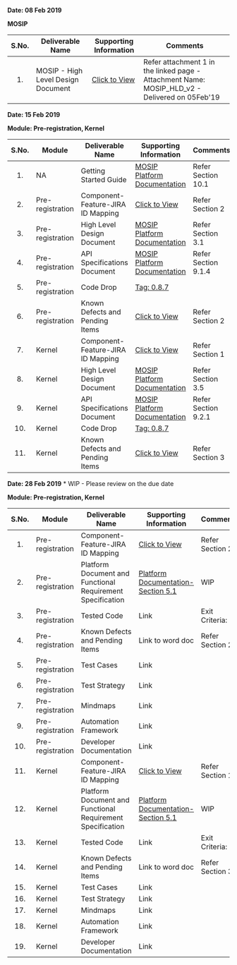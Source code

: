 **Date: 08 Feb 2019** 

**MOSIP**

|**S.No.**| **Deliverable Name**| **Supporting Information**|**Comments**|
|:------:|-----|---|---|
|1.|MOSIP - High Level Design Document|[Click to View](https://github.com/mosip/mosip/wiki/TechnoForte-Deliverables---Attachments)|Refer attachment 1 in the linked page - Attachment Name: MOSIP_HLD_v2 - Delivered on 05Feb'19|


**Date: 15 Feb 2019**

**Module: Pre-registration, Kernel**

|**S.No.**|**Module**|**Deliverable Name**| **Supporting Information**|**Comments**|
|:------:|-----|---|---|---|
|1.|NA|Getting Started Guide|[MOSIP Platform Documentation](https://github.com/mosip/mosip/wiki/Platform-Documentation)|Refer Section 10.1|
|2.|Pre-registration|Component-Feature-JIRA ID Mapping|[Click to View](https://github.com/mosip/mosip/wiki/Component-x-Feature-x-JIRA-ID-Mapping)|Refer Section 2|
|3.|Pre-registration|High Level Design Document|[MOSIP Platform Documentation](https://github.com/mosip/mosip/wiki/Platform-Documentation)|Refer Section 3.1|
|4.|Pre-registration|API Specifications Document|[MOSIP Platform Documentation](https://github.com/mosip/mosip/wiki/Platform-Documentation)|Refer Section 9.1.4|
|5.|Pre-registration|Code Drop|[Tag: 0.8.7](https://github.com/mosip/mosip/releases/tag/0.8.7)||
|6.|Pre-registration|Known Defects and Pending Items|[Click to View](https://github.com/mosip/mosip/wiki/TechnoForte-Deliverables---Attachments)|Refer Section 2|
|7.|Kernel|Component-Feature-JIRA ID Mapping|[Click to View](https://github.com/mosip/mosip/wiki/Component-x-Feature-x-JIRA-ID-Mapping)|Refer Section 1|
|8.|Kernel|High Level Design Document|[MOSIP Platform Documentation](https://github.com/mosip/mosip/wiki/Platform-Documentation)|Refer Section 3.5|
|9.|Kernel|API Specifications Document |[MOSIP Platform Documentation](https://github.com/mosip/mosip/wiki/Platform-Documentation)|Refer Section 9.2.1|
|10.|Kernel|Code Drop|[Tag: 0.8.7](https://github.com/mosip/mosip/releases/tag/0.8.7)||
|11.|Kernel|Known Defects and Pending Items|[Click to View](https://github.com/mosip/mosip/wiki/TechnoForte-Deliverables---Attachments)|Refer Section 3|


**Date: 28 Feb 2019** * WIP - Please review on the due date

**Module: Pre-registration, Kernel**

|**S.No.**|**Module**|**Deliverable Name**| **Supporting Information**|**Comments**|
|:------:|-----|---|---|---|
|1.|Pre-registration|Component-Feature-JIRA ID Mapping|[Click to View](https://github.com/mosip/mosip/wiki/Component-x-Feature-x-JIRA-ID-Mapping)|Refer Section 2|
|2.|Pre-registration|Platform Document and Functional Requirement Specification|[Platform Documentation-Section 5.1](https://github.com/mosip/mosip/wiki/Functional-Requirement-Specification)|WIP|
|3.|Pre-registration|Tested Code|Link|Exit Criteria: |
|4.|Pre-registration|Known Defects and Pending Items|Link to word doc|Refer Section 2|
|5.|Pre-registration|Test Cases|Link||
|6.|Pre-registration|Test Strategy|Link||
|7.|Pre-registration|Mindmaps|Link||
|9.|Pre-registration|Automation Framework|Link||
|10.|Pre-registration|Developer Documentation|Link||
|11.|Kernel|Component-Feature-JIRA ID Mapping|[Click to View](https://github.com/mosip/mosip/wiki/Component-x-Feature-x-JIRA-ID-Mapping)|Refer Section 1|
|12.|Kernel|Platform Document and Functional Requirement Specification|[Platform Documentation-Section 5.1](https://github.com/mosip/mosip/wiki/Functional-Requirement-Specification)|WIP|
|13.|Kernel|Tested Code|Link|Exit Criteria: |
|14.|Kernel|Known Defects and Pending Items|Link to word doc|Refer Section 3|
|15.|Kernel|Test Cases|Link||
|16.|Kernel|Test Strategy|Link||
|17.|Kernel|Mindmaps|Link||
|18.|Kernel|Automation Framework|Link||
|19.|Kernel|Developer Documentation|Link||
